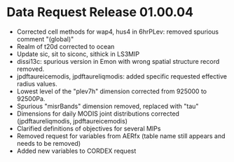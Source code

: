 <h1 class="title">Data Request Release 01.00.04</h1>

<div id="cog_post_body">
    <div id="cog_post_body">
        <ul>
	<li>
		Corrected cell methods for wap4, hus4 in 6hrPLev: removed spurious comment &quot;(global)&quot;</li>
	<li>
		Realm of t20d corrected to ocean</li>
	<li>
		Update sic, sit to siconc, sithick in LS3MIP</li>
	<li>
		dissi13c: spurious version in Emon with wrong spatial structure record removed.</li>
	<li>
		jpdftaureicemodis, jpdftaureliqmodis: added specific requested effective radius values.</li>
	<li>
		Lowest level of the &quot;plev7h&quot; dimension corrected from 925000 to 92500Pa.</li>
	<li>
		Spurious &quot;misrBands&quot; dimension removed, replaced with &quot;tau&quot;</li>
	<li>
		Dimensions for daily MODIS joint distributions corrected (jpdftaureliqmodis, jpdftaureicemodis)</li>
	<li>
		Clarified definitions of objectives for several MIPs</li>
	<li>
		Removed request for variables from AERfx (table name still appears and needs to be removed)</li>
	<li>
		Added new variables to CORDEX request</li>
</ul>
</div> <!--// end div id=cog_post_body //-->
